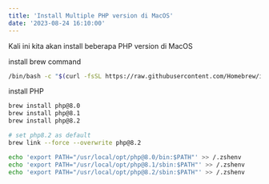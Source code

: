 ```yaml
---
title: 'Install Multiple PHP version di MacOS'
date: '2023-08-24 16:10:00'
---
```


Kali ini kita akan install beberapa PHP version di MacOS

install brew command
```bash
/bin/bash -c "$(curl -fsSL https://raw.githubusercontent.com/Homebrew/install/HEAD/install.sh)"
```

install PHP

```bash
brew install php@8.0
brew install php@8.1
brew install php@8.2

# set php8.2 as default
brew link --force --overwrite php@8.2

echo 'export PATH="/usr/local/opt/php@8.0/bin:$PATH"' >> /.zshenv
echo 'export PATH="/usr/local/opt/php@8.1/sbin:$PATH"' >> /.zshenv
echo 'export PATH="/usr/local/opt/php@8.2/sbin:$PATH"' >> /.zshenv
```

